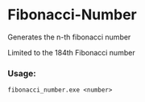 # Fibonacci-Number
Generates the n-th fibonacci number

Limited to the 184th Fibonacci number

### Usage:
`fibonacci_number.exe <number>`
